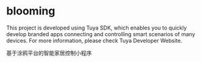 # blooming
This project is developed using Tuya SDK, which enables you to quickly develop branded apps connecting and controlling smart scenarios of many devices. For more information, please check Tuya Developer Website.


基于涂鸦平台的智能家居控制小程序
